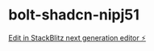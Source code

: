 # bolt-shadcn-nipj51

[Edit in StackBlitz next generation editor ⚡️](https://stackblitz.com/~/github.com/dineshreddy0298/bolt-shadcn-nipj51)